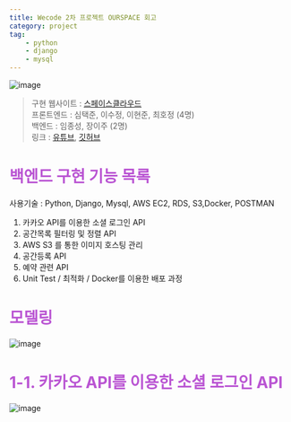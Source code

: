 ```yaml
---
title: Wecode 2차 프로젝트 OURSPACE 회고
category: project
tag:
    - python
    - django
    - mysql
---
```

![image](https://user-images.githubusercontent.com/84963683/136654713-4d85ac2c-019a-4c26-aa46-ba5a2fe3fc43.gif)

> 구현 웹사이트 : [스페이스클라우드](https://www.spacecloud.kr/)<br>
> 프론트엔드 : 심택준, 이수정, 이현준, 최호정 (4명)<br>
> 백엔드 : 임종성, 장이주 (2명)<br>
> 링크 : [유튜브](https://www.youtube.com/watch?v=8b4LgFIEaCk&ab_channel=TaekjunSim), [깃허브](https://github.com/Jang184/23-2nd-OURSPACE-backend)

# <span style='color:mediumorchid'>백엔드 구현 기능 목록</span>
사용기술 : Python, Django, Mysql, AWS EC2, RDS, S3,Docker, POSTMAN
1. 카카오 API를 이용한 소셜 로그인 API
2. 공간목록 필터링 및 정렬 API
3. AWS S3 를 통한 이미지 호스팅 관리
4. 공간등록 API
5. 예약 관련 API
6. Unit Test / 최적화 / Docker를 이용한 배포 과정

# <span style='color:mediumorchid'>모델링</span>
![image](https://user-images.githubusercontent.com/81026531/136741227-fd545c23-ba8d-4709-927b-837eb7d182df.png)

# <span style='color:mediumorchid'>1-1. 카카오 API를 이용한 소셜 로그인 API</span>
![image](https://user-images.githubusercontent.com/84963683/136654810-232792c4-4ab1-4479-b20e-4baba445abf5.gif)